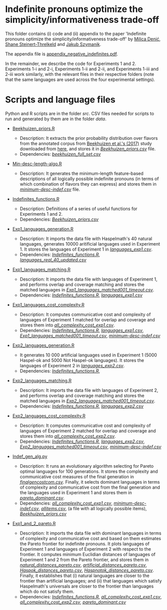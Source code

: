 # Indefinite pronouns optimize the simplicity/informativeness trade-off

This folder contains (i) code and (ii) appendix to the paper 'Indefinite pronouns optimize the simplicity/informativeness trade-off' by [Milica Denić](https://sites.google.com/view/milicadenic/), [Shane Steinert-Threlkeld](https://www.shane.st/) and [Jakub Szymanik](https://jakubszymanik.com/).

The appendix file is [appendix_negative_indefinites.pdf](https://github.com/milicaden/indefinite-pronouns-simplicity-informativeness/blob/main/appendix_negative_indefinites.pdf).

In the remainder, we describe the code for Experiments 1 and 2. Experiments 1-i and 2-i, Experiments 1-ii and 2-ii, and Experiments 1-iii and 2-iii work similarly, with the relevant files in their respective folders (note that the same languages are used across the four experimental settings).

# Scripts and language files

Python and R scripts are in the folder *src*. CSV files needed for scripts to run and generated by them are in the folder *data*.

- [Beekhuizen_priors.R](https://github.com/milicaden/indefinite-pronouns-simplicity-informativeness/blob/main/Experiment_1_and_2/src/Beekhuizen_priors.R) 
  - Description: It extracts the prior probability distribution over flavors from the annotated corpus from [Beekhuizen et al.'s (2017)](http://www.cs.toronto.edu/~barend/data/beekhuizen_watson_stevenson_2017.pdf) study downloaded from [here](https://github.com/dnrb/indefinite-pronouns/tree/master/data), and stores it in [*Beekhuizen_priors.csv*](https://github.com/milicaden/indefinite-pronouns-simplicity-informativeness/blob/main/Experiment_1_and_2/data/Beekhuizen_priors.csv) file.
  - Dependencies: [*beekhuizen_full_set.csv*](https://github.com/milicaden/indefinite-pronouns-simplicity-informativeness/blob/main/Experiment_1_and_2/data/beekhuizen_full_set.csv)

- [Min-desc-length-algo.R](https://github.com/milicaden/indefinite-pronouns-simplicity-informativeness/blob/main/Experiment_1_and_2/src/Min-desc-length-algo.R) 
  - Description: It generates the minimum-length feature-based descriptions of all logically possible indefinite pronouns (in terms of which combination of flavors they can express) and stores them in [*minimum-desc-indef.csv*](https://github.com/milicaden/indefinite-pronouns-simplicity-informativeness/blob/main/Experiment_1_and_2/data/minimum-desc-indef.csv) file.


- [Indefinites_functions.R](https://github.com/milicaden/indefinite-pronouns-simplicity-informativeness/blob/main/Experiment_1_and_2/src/Indefinites_functions.R) 
  - Description: Definitions of a series of useful functions for Experiments 1 and 2.
  - Dependencies: [*Beekhuizen_priors.csv*](https://github.com/milicaden/indefinite-pronouns-simplicity-informativeness/blob/main/Experiment_1_and_2/data/Beekhuizen_priors.csv)

- [Exp1_languages_generation.R](https://github.com/milicaden/indefinite-pronouns-simplicity-informativeness/blob/main/Experiment_1_and_2/src/Exp1_languages_generation.R) 
  - Description: It imports the data file with Haspelmath's 40 natural languages, generates 10000 aritificial languages used in Experiment 1. It stores the languages of Experiment 1 in [*languages_exp1.csv*](https://github.com/milicaden/indefinite-pronouns-simplicity-informativeness/blob/main/Experiment_1_and_2/data/languages_exp1.csv). 
  - Dependencies: [*Indefinites_functions.R*](https://github.com/milicaden/indefinite-pronouns-simplicity-informativeness/blob/main/Experiment_1_and_2/src/Indefinites_functions.R), [*languages_real_40_updated.csv*](https://github.com/milicaden/indefinite-pronouns-simplicity-informativeness/blob/main/Experiment_1_and_2/data/languages_real_40_updated.csv)

- [Exp1_languages_matching.R](https://github.com/milicaden/indefinite-pronouns-simplicity-informativeness/blob/main/Experiment_1_and_2/src/Exp1_languages_matching.R) 
  - Description: It imports the data file with languages of Experiment 1, and performs overlap and coverage matching and stores the matched languages in [*Exp1_languages_matched001_timeout.csv*](https://github.com/milicaden/indefinite-pronouns-simplicity-informativeness/blob/main/Experiment_1_and_2/data/Exp1_languages_matched001_timeout.csv).
  - Dependencies: [*Indefinites_functions.R*](https://github.com/milicaden/indefinite-pronouns-simplicity-informativeness/blob/main/Experiment_1_and_2/src/Indefinites_functions.R), [*languages_exp1.csv*](https://github.com/milicaden/indefinite-pronouns-simplicity-informativeness/blob/main/Experiment_1_and_2/data/languages_exp1.csv)

- [Exp1_languages_cost_complexity.R](https://github.com/milicaden/indefinite-pronouns-simplicity-informativeness/blob/main/Experiment_1_and_2/src/Exp1_languages_cost_complexity.R) 
  - Description: It computes communicative cost and complexity of languages of Experiment 1 matched for overlap and coverage and stores them into [*all_complexity_cost_exp1.csv*](https://github.com/milicaden/indefinite-pronouns-simplicity-informativeness/blob/main/Experiment_1_and_2/data/all_complexity_cost_exp1.csv). 
  - Dependencies: [*Indefinites_functions.R*](https://github.com/milicaden/indefinite-pronouns-simplicity-informativeness/blob/main/Experiment_1_and_2/src/Indefinites_functions.R), [*languages_exp1.csv*](https://github.com/milicaden/indefinite-pronouns-simplicity-informativeness/blob/main/Experiment_1_and_2/data/languages_exp1.csv), [*Exp1_languages_matched001_timeout.csv*](https://github.com/milicaden/indefinite-pronouns-simplicity-informativeness/blob/main/Experiment_1_and_2/data/Exp1_languages_matched001_timeout.csv), [*minimum-desc-indef.csv*](https://github.com/milicaden/indefinite-pronouns-simplicity-informativeness/blob/main/Experiment_1_and_2/data/minimum-desc-indef.csv)

- [Exp2_languages_generation.R](https://github.com/milicaden/indefinite-pronouns-simplicity-informativeness/blob/main/Experiment_1_and_2/src/Exp2_languages_generation.R) 
  - It generates 10 000 artificial languages used in Experiment 1 (5000 Haspel-ok and 5000 Not Haspel-ok languages). It stores the languages of Experiment 2 in [*languages_exp2.csv*](https://github.com/milicaden/indefinite-pronouns-simplicity-informativeness/blob/main/Experiment_1_and_2/data/languages_exp2.csv). 
  - Dependencies: [*Indefinites_functions.R*](https://github.com/milicaden/indefinite-pronouns-simplicity-informativeness/blob/main/Experiment_1_and_2/src/Indefinites_functions.R), 

- [Exp2_languages_matching.R](https://github.com/milicaden/indefinite-pronouns-simplicity-informativeness/blob/main/Experiment_1_and_2/src/Exp2_languages_matching.R) 
  - Description: It imports the data file with languages of Experiment 2, and performs overlap and coverage matching and stores the matched languages in [*Exp2_languages_matched001_timeout.csv*](https://github.com/milicaden/indefinite-pronouns-simplicity-informativeness/blob/main/Experiment_1_and_2/data/Exp2_languages_matched001_timeout.csv).
  - Dependencies: [*Indefinites_functions.R*](https://github.com/milicaden/indefinite-pronouns-simplicity-informativeness/blob/main/Experiment_1_and_2/src/Indefinites_functions.R), [*languages_exp2.csv*](https://github.com/milicaden/indefinite-pronouns-simplicity-informativeness/blob/main/Experiment_1_and_2/data/languages_exp2.csv)

- [Exp2_languages_cost_complexity.R](https://github.com/milicaden/indefinite-pronouns-simplicity-informativeness/blob/main/Experiment_1_and_2/src/Exp2_languages_cost_complexity.R) 
  - Description: It computes communicative cost and complexity of languages of Experiment 2 matched for overlap and coverage and stores them into [*all_complexity_cost_exp2.csv*](https://github.com/milicaden/indefinite-pronouns-simplicity-informativeness/blob/main/Experiment_1_and_2/data/all_complexity_cost_exp2.csv). 
  - Dependencies: [*Indefinites_functions.R*](https://github.com/milicaden/indefinite-pronouns-simplicity-informativeness/blob/main/Experiment_1_and_2/src/Indefinites_functions.R), [*languages_exp2.csv*](https://github.com/milicaden/indefinite-pronouns-simplicity-informativeness/blob/main/Experiment_1_and_2/data/languages_exp2.csv), [*Exp2_languages_matched001_timeout.csv*](https://github.com/milicaden/indefinite-pronouns-simplicity-informativeness/blob/main/Experiment_1_and_2/data/Exp2_languages_matched001_timeout.csv), [*minimum-desc-indef.csv*](https://github.com/milicaden/indefinite-pronouns-simplicity-informativeness/blob/main/Experiment_1_and_2/data/minimum-desc-indef.csv)
 
- [Indef_gen_alg.py](https://github.com/milicaden/indefinite-pronouns-simplicity-informativeness/blob/main/Experiment_1_and_2/src/Indef_gen_alg.py)
  - Description: It runs an evolutionary algorithm selecting for Pareto optimal languages for 100 generations. It stores the complexity and communicative cost measures of the final generation in  [*finalgencostcom.csv*](https://github.com/milicaden/indefinite-pronouns-simplicity-informativeness/blob/main/Experiment_1_and_2/data/finalgencostcom.csv). Finally, it selects dominant languages in terms of complexity and communicative cost from the final generation and the languages used in Experiment 1 and stores them in [*pareto_dominant.csv*](https://github.com/milicaden/indefinite-pronouns-simplicity-informativeness/blob/main/Experiment_1_and_2/data/pareto_dominant.csv).
  - Dependencies: [*all_complexity_cost_exp1.csv*](https://github.com/milicaden/indefinite-pronouns-simplicity-informativeness/blob/main/Experiment_1_and_2/data/all_complexity_cost_exp1.csv), [*minimum-desc-indef.csv*](https://github.com/milicaden/indefinite-pronouns-simplicity-informativeness/blob/main/Experiment_1_and_2/data/minimum-desc-indef.csv), [*allitems.csv*](https://github.com/milicaden/indefinite-pronouns-simplicity-informativeness/blob/main/Experiment_1_and_2/data/allitems.csv),  (a file with all logically possible items), [*Beekhuizen_priors.csv*](https://github.com/milicaden/indefinite-pronouns-simplicity-informativeness/blob/main/Experiment_1_and_2/data/Beekhuizen_priors.csv)

- [Exp1_and_2_pareto.R](https://github.com/milicaden/indefinite-pronouns-simplicity-informativeness/blob/main/Experiment_1_and_2/src/Exp1_and_2_pareto.R) 
  - Description: It imports the data file with dominant languages in terms of complexity and communicative cost and based on them estimates the Pareto frontier for indefinite pronouns. It plots languages of Experiment 1 and languages of Experiment 2 with respect to the frontier. It computes minimum Euclidian distances of languages of Experiment 1 and 2 from the Pareto frontier, and stores them in [*natural_distances_pareto.csv*](https://github.com/milicaden/indefinite-pronouns-simplicity-informativeness/blob/main/Experiment_1_and_2/data/natural_distances_pareto.csv), [*artificial_distances_pareto.csv*](https://github.com/milicaden/indefinite-pronouns-simplicity-informativeness/blob/main/Experiment_1_and_2/data/artificial_distances_pareto.csv), [*Haspok_distances_pareto.csv*](https://github.com/milicaden/indefinite-pronouns-simplicity-informativeness/blob/main/Experiment_1_and_2/data/Haspok_distances_pareto.csv), [*Haspnotok_distances_pareto.csv*](https://github.com/milicaden/indefinite-pronouns-simplicity-informativeness/blob/main/Experiment_1_and_2/data/Haspnotok_distances_pareto.csv). Finally, it establishes that (i) natural languages are closer to the frontier than artificial languages; and (ii) that languages which satisfy Haspelmath's universals are closer to the frontier than languages which do not satisfy them.
  - Dependencies: [*Indefinites_functions.R*](https://github.com/milicaden/indefinite-pronouns-simplicity-informativeness/blob/main/Experiment_1_and_2/src/Indefinites_functions.R), [*all_complexity_cost_exp1.csv*](https://github.com/milicaden/indefinite-pronouns-simplicity-informativeness/blob/main/Experiment_1_and_2/data/all_complexity_cost_exp1.csv), [*all_complexity_cost_exp2.csv*](https://github.com/milicaden/indefinite-pronouns-simplicity-informativeness/blob/main/Experiment_1_and_2/data/all_complexity_cost_exp2.csv), [*pareto_dominant.csv*](https://github.com/milicaden/indefinite-pronouns-simplicity-informativeness/blob/main/Experiment_1_and_2/data/pareto_dominant.csv)
